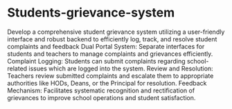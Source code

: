 # Students-grievance-system
 Develop a comprehensive student grievance system utilizing a user-friendly interface and robust backend to
 efficiently log, track, and resolve student complaints and feedback
 Dual Portal System: Separate interfaces for students and teachers to manage complaints and grievances efficiently.
 Complaint Logging: Students can submit complaints regarding school-related issues which are logged into the system.
 Review and Resolution: Teachers review submitted complaints and escalate them to appropriate authorities like HODs, Deans, or the
 Principal for resolution.
 Feedback Mechanism: Facilitates systematic recognition and rectification of grievances to improve school operations and student
 satisfaction.
